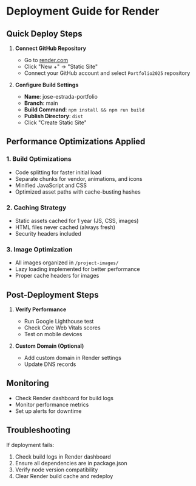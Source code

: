 # Deployment Guide for Render

## Quick Deploy Steps

1. **Connect GitHub Repository**
   - Go to [render.com](https://render.com)
   - Click "New +" → "Static Site"
   - Connect your GitHub account and select `Portfolio2025` repository

2. **Configure Build Settings**
   - **Name**: jose-estrada-portfolio
   - **Branch**: main
   - **Build Command**: `npm install && npm run build`
   - **Publish Directory**: `dist`
   - Click "Create Static Site"

## Performance Optimizations Applied

### 1. **Build Optimizations**
- Code splitting for faster initial load
- Separate chunks for vendor, animations, and icons
- Minified JavaScript and CSS
- Optimized asset paths with cache-busting hashes

### 2. **Caching Strategy**
- Static assets cached for 1 year (JS, CSS, images)
- HTML files never cached (always fresh)
- Security headers included

### 3. **Image Optimization**
- All images organized in `/project-images/`
- Lazy loading implemented for better performance
- Proper cache headers for images

## Post-Deployment Steps

1. **Verify Performance**
   - Run Google Lighthouse test
   - Check Core Web Vitals scores
   - Test on mobile devices

2. **Custom Domain (Optional)**
   - Add custom domain in Render settings
   - Update DNS records

## Monitoring

- Check Render dashboard for build logs
- Monitor performance metrics
- Set up alerts for downtime

## Troubleshooting

If deployment fails:
1. Check build logs in Render dashboard
2. Ensure all dependencies are in package.json
3. Verify node version compatibility
4. Clear Render build cache and redeploy